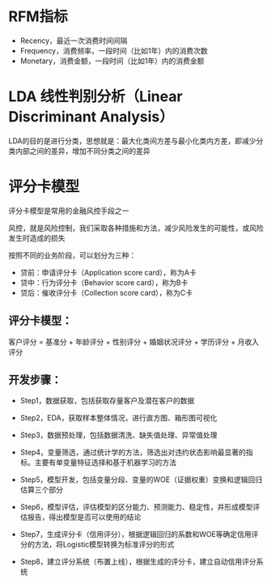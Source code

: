 

# RFM指标
* Recency，最近一次消费时间间隔
* Frequency，消费频率，一段时间（比如1年）内的消费次数
* Monetary，消费金额，一段时间（比如1年）内的消费金额


# LDA 线性判别分析（Linear Discriminant Analysis）
LDA的目的是进行分类，思想就是：最大化类间方差与最小化类内方差，即减少分类内部之间的差异，增加不同分类之间的差异

# 评分卡模型
评分卡模型是常用的金融风控手段之一

风控，就是风险控制，我们采取各种措施和方法，减少风险发生的可能性，或风险发生时造成的损失


按照不同的业务阶段，可以划分为三种：
* 贷前：申请评分卡（Application score card），称为A卡
* 贷中：行为评分卡（Behavior score card），称为B卡
* 贷后：催收评分卡（Collection score card），称为C卡

## 评分卡模型：
客户评分 = 基准分 + 年龄评分 + 性别评分 + 婚姻状况评分 + 学历评分 + 月收入评分


## 开发步骤：
* Step1，数据获取，包括获取存量客户及潜在客户的数据

* Step2，EDA，获取样本整体情况，进行直方图、箱形图可视化
* Step3，数据预处理，包括数据清洗、缺失值处理、异常值处理
* Step4，变量筛选，通过统计学的方法，筛选出对违约状态影响最显著的指标。主要有单变量特征选择和基于机器学习的方法

* Step5，模型开发，包括变量分段、变量的WOE（证据权重）变换和逻辑回归估算三个部分
* Step6，模型评估，评估模型的区分能力、预测能力、稳定性，并形成模型评估报告，得出模型是否可以使用的结论
* Step7，生成评分卡（信用评分），根据逻辑回归的系数和WOE等确定信用评分的方法，将Logistic模型转换为标准评分的形式
* Step8，建立评分系统（布置上线），根据生成的评分卡，建立自动信用评分系统
